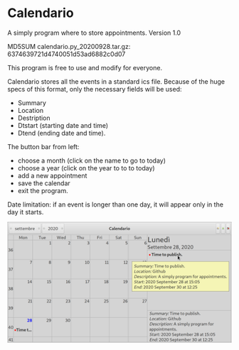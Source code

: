 # Calendario
A simply program where to store appointments.
Version 1.0

MD5SUM calendario.py_20200928.tar.gz: 6374639721d4740051d53ad6882c0d07

This program is free to use and modify for everyone.

Calendario stores all the events in a standard ics file.
Because of the huge specs of this format, only the necessary fields will be used:
- Summary
- Location
- Destription
- Dtstart (starting date and time)
- Dtend (ending date and time).

The button bar from left:
- choose a month (click on the name to go to today)
- choose a year (click on the year to to to today)
- add a new appointment
- save the calendar
- exit the program.

Date limitation: if an event is longer than one day, it will appear only in the day it starts.

![My image](https://github.com/frank038/Calendario/blob/master/image.png)
